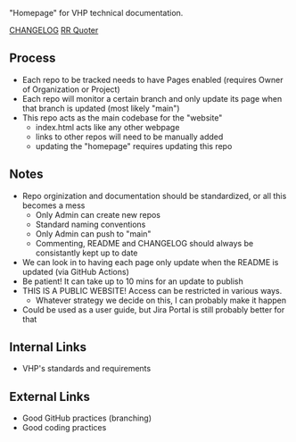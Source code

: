 "Homepage" for VHP technical documentation.

[CHANGELOG](./CHANGELOG.md)
[RR Quoter](../VAD-RRQuoter)


## Process
* Each repo to be tracked needs to have Pages enabled (requires Owner of Organization or Project)
* Each repo will monitor a certain branch and only update its page when that branch is updated (most likely "main")
* This repo acts as the main codebase for the "website"
    * index.html acts like any other webpage
    * links to other repos will need to be manually added
    * updating the "homepage" requires updating this repo


## Notes
* Repo orginization and documentation should be standardized, or all this becomes a mess
    * Only Admin can create new repos
    * Standard naming conventions
    * Only Admin can push to "main"
    * Commenting, README and CHANGELOG should always be consistantly kept up to date
* We can look in to having each page only update when the README is updated (via GitHub Actions)
* Be patient! It can take up to 10 mins for an update to publish
* THIS IS A PUBLIC WEBSITE! Access can be restricted in various ways. 
    * Whatever strategy we decide on this, I can probably make it happen
* Could be used as a user guide, but Jira Portal is still probably better for that


## Internal Links
* VHP's standards and requirements


## External Links
* Good GitHub practices (branching)
* Good coding practices
